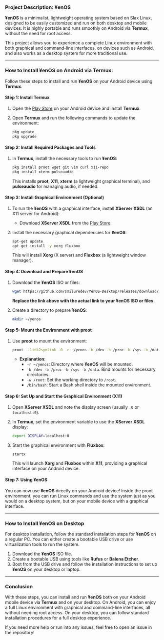 ### **Project Description: ¥enOS**

**¥enOS** is a minimalist, lightweight operating system based on Slax Linux, designed to be easily customized and run on both desktop and mobile devices. It is highly portable and runs smoothly on Android via **Termux**, without the need for root access. 

This project allows you to experience a complete Linux environment with both graphical and command-line interfaces, on devices such as Android, and also works as a desktop system for more traditional use.

---

### **How to Install ¥enOS on Android via Termux:**

Follow these steps to install and run **¥enOS** on your Android device using **Termux**.

#### **Step 1: Install Termux**

1. Open the [Play Store](https://play.google.com/store/apps/details?id=com.termux) on your Android device and install **Termux**.
2. Open **Termux** and run the following commands to update the environment:

   ```bash
   pkg update
   pkg upgrade
   ```

#### **Step 2: Install Required Packages and Tools**

1. In **Termux**, install the necessary tools to run **¥enOS**:

   ```bash
   pkg install proot wget git vim curl x11-repo
   pkg install xterm pulseaudio
   ```

   This installs **proot**, **X11**, **xterm** (a lightweight graphical terminal), and **pulseaudio** for managing audio, if needed.

#### **Step 3: Install Graphical Environment (Optional)**

1. To run the **¥enOS** with a graphical interface, install **XServer XSDL** (an X11 server for Android):

   - Download **XServer XSDL** from the [Play Store](https://play.google.com/store/apps/details?id=x.org.server.xserver).
   
2. Install the necessary graphical dependencies for **¥enOS**:

   ```bash
   apt-get update
   apt-get install -y xorg fluxbox
   ```

   This will install **Xorg** (X server) and **Fluxbox** (a lightweight window manager).

#### **Step 4: Download and Prepare ¥enOS**

1. Download the **¥enOS** ISO or files:

   ```bash
   wget https://github.com/smiluredev/YenOS-Desktop/releases/download/Release/YenOS-Release-1.iso
   ```

   **Replace the link above with the actual link to your **¥enOS** ISO or files.**

2. Create a directory to prepare **¥enOS**:

   ```bash
   mkdir ~/yenos
   ```

#### **Step 5: Mount the Environment with proot**

1. Use **proot** to mount the environment:

   ```bash
   proot --link2symlink -0 -r ~/yenos -b /dev -b /proc -b /sys -b /data -w /root /bin/bash
   ```

   - **Explanation**:
     - `-r ~/yenos`: Directory where **¥enOS** will be mounted.
     - `-b /dev -b /proc -b /sys -b /data`: Bind mounts for necessary directories.
     - `-w /root`: Set the working directory to `/root`.
     - `/bin/bash`: Start a Bash shell inside the mounted environment.

#### **Step 6: Set Up and Start the Graphical Environment (X11)**

1. Open **XServer XSDL** and note the display screen (usually `:0` or `localhost:0`).

2. In **Termux**, set the environment variable to use the **XServer XSDL** display:

   ```bash
   export DISPLAY=localhost:0
   ```

3. Start the graphical environment with **Fluxbox**:

   ```bash
   startx
   ```

   This will launch **Xorg** and **Fluxbox** within **X11**, providing a graphical interface on your Android device.

#### **Step 7: Using ¥enOS**

You can now use **¥enOS** directly on your Android device! Inside the proot environment, you can run Linux commands and use the system just as you would on a desktop system, but on your mobile device with a graphical interface.

---

### **How to Install ¥enOS on Desktop**

For desktop installation, follow the standard installation steps for **¥enOS** on a regular PC. You can either create a bootable USB drive or use virtualization tools to run the system.

1. Download the **¥enOS** ISO file.
2. Create a bootable USB using tools like **Rufus** or **Balena Etcher**.
3. Boot from the USB drive and follow the installation instructions to set up **¥enOS** on your desktop or laptop.

---

### **Conclusion**

With these steps, you can install and run **¥enOS** both on your Android mobile device via **Termux** and on your desktop. On Android, you can enjoy a full Linux environment with graphical and command-line interfaces, all without needing root access. On your desktop, you can follow standard installation procedures for a full desktop experience.

If you need more help or run into any issues, feel free to open an issue in the repository!
